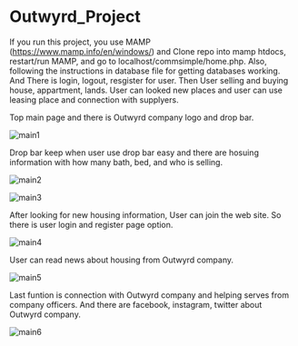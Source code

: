 # Outwyrd_Project


If you run this project, you use MAMP (https://www.mamp.info/en/windows/)
and Clone repo into mamp htdocs, restart/run MAMP, 
and go to localhost/commsimple/home.php. Also, following the instructions in database file for getting databases working. And There is login, logout, resgister for user. Then User selling and buying house, appartment, lands. User can looked new places and user can use leasing place and connection with supplyers. 

Top main page and there is Outwyrd company logo and drop bar.

![main1](https://user-images.githubusercontent.com/117292231/200687689-c220c446-d5ed-49d6-84fe-e4b7cf38bd86.png)

Drop bar keep when user use drop bar easy and there are hosuing information with how many bath, bed, and who is selling.

![main2](https://user-images.githubusercontent.com/117292231/200687779-64a1886d-9e74-4613-8e61-d099f4bf12ab.png)

![main3](https://user-images.githubusercontent.com/117292231/200687979-6d832b0e-cf8f-4454-a7ce-af80518cada3.png)

After looking for new housing information, User can join the web site. So there is user login and register page option.

![main4](https://user-images.githubusercontent.com/117292231/200688016-37060f6d-a121-43e0-bd6f-5031ada7cc77.png)

User can read news about housing from Outwyrd company.

![main5](https://user-images.githubusercontent.com/117292231/200688223-cf6d74ea-1cdc-4a64-b706-eca79ad8c8e1.png)

Last funtion is connection with Outwyrd company and helping serves from company officers. And
there are facebook, instagram, twitter about Outwyrd company.

![main6](https://user-images.githubusercontent.com/117292231/200688306-8b64364d-f670-49a3-aaa1-9dd6aa6d5546.png)



